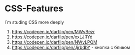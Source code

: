 # CSS-Features
I`m studing CSS more deeply

1. https://codepen.io/darfilp/pen/MWvBezr
2. https://codepen.io/darfilp/pen/xxLJRYd
3. https://codepen.io/darfilp/pen/NWvLPQM
14. https://codepen.io/darfilp/pen/JjrbdbY - кнопка с бликом
